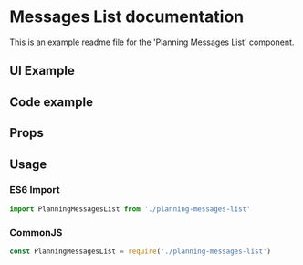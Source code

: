 # Messages List documentation

This is an example readme file for the 'Planning Messages List' component.

## UI Example

<!-- STORY -->

## Code example

<!-- SOURCE -->

## Props

<!-- PROPS -->

## Usage

### ES6 Import
```js
import PlanningMessagesList from './planning-messages-list'
```

### CommonJS

```js
const PlanningMessagesList = require('./planning-messages-list')
